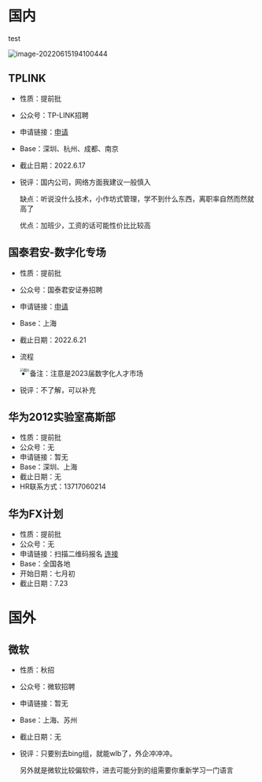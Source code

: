 # 国内

test

![image-20220615194100444](https://s2.loli.net/2022/06/15/emfdE7xqJgVc4H2.png)

## TPLINK

- 性质：提前批

- 公众号：TP-LINK招聘

- 申请链接：[申请](https://hr.tp-link.com.cn/jobList?jobId=0&jobDirection=0&workPlace=0&currentPage=1&keyword=)

- Base：深圳、杭州、成都、南京

- 截止日期：2022.6.17

- 锐评：国内公司，网络方面我建议一般慎入

  缺点：听说没什么技术，小作坊式管理，学不到什么东西，离职率自然而然就高了

  优点：加班少，工资的话可能性价比比较高



## 国泰君安-数字化专场

- 性质：提前批

- 公众号：国泰君安证券招聘

- 申请链接：[申请](https://hr.gtja.com/)

- Base：上海

- 截止日期：2022.6.21

- 流程

  <img src="https://cdn.jsdelivr.net/gh/guaguaupup/cloudimg/data/640" alt="图片" style="zoom:45%; float:left" />

- 备注：注意是2023届数字化人才市场

- 锐评：不了解，可以补充



## 华为2012实验室高斯部

- 性质：提前批
- 公众号：无
- 申请链接：暂无
- Base：深圳、上海
- 截止日期：无
- HR联系方式：13717060214



## 华为FX计划

- 性质：提前批
- 公众号：无
- 申请链接：扫描二维码报名 [连接](https://www.wjx.cn/vm/tKgZm9q.aspx)
- Base：全国各地
- 开始日期：七月初
- 截止日期：7.23





# 国外

## 微软

- 性质：秋招

- 公众号：微软招聘

- 申请链接：暂无

- Base：上海、苏州

- 截止日期：无

- 锐评：只要别去bing组，就能wlb了，外企冲冲冲。

  另外就是微软比较偏软件，进去可能分到的组需要你重新学习一门语言

